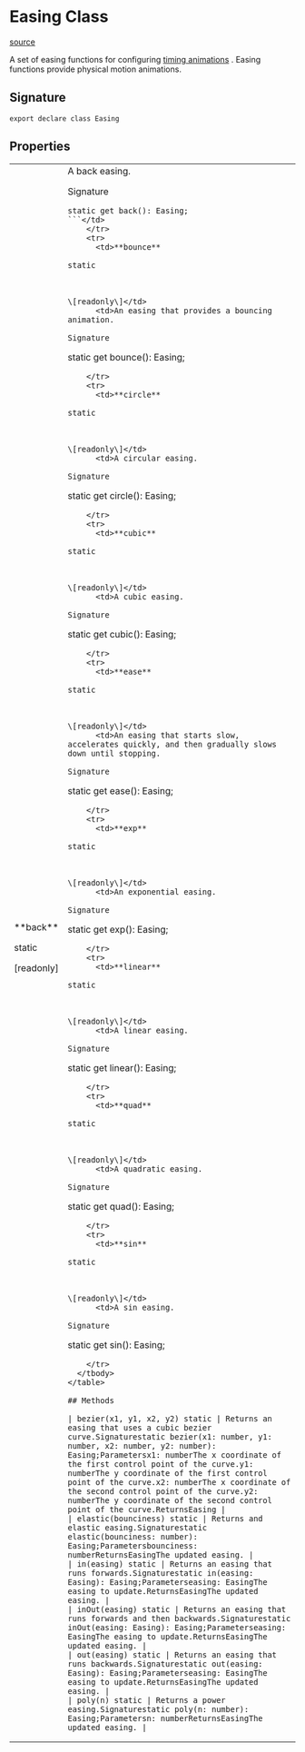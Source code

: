 # Easing Class

[source](https://developers.meta.com/horizon-worlds/reference/2.0.0/ui_easing)

A set of easing functions for configuring [timing animations](/horizon-worlds/reference/2.0.0/ui_timinganimationconfig) . Easing functions provide physical motion animations.

## Signature

```
export declare class Easing
```

## Properties

<table>
  <tbody>
    <tr>
      <td>**back**

static

  

\[readonly\]</td>
      <td>A back easing.

Signature

```
static get back(): Easing;
```</td>
    </tr>
    <tr>
      <td>**bounce**

static

  

\[readonly\]</td>
      <td>An easing that provides a bouncing animation.

Signature

```
static get bounce(): Easing;
```</td>
    </tr>
    <tr>
      <td>**circle**

static

  

\[readonly\]</td>
      <td>A circular easing.

Signature

```
static get circle(): Easing;
```</td>
    </tr>
    <tr>
      <td>**cubic**

static

  

\[readonly\]</td>
      <td>A cubic easing.

Signature

```
static get cubic(): Easing;
```</td>
    </tr>
    <tr>
      <td>**ease**

static

  

\[readonly\]</td>
      <td>An easing that starts slow, accelerates quickly, and then gradually slows down until stopping.

Signature

```
static get ease(): Easing;
```</td>
    </tr>
    <tr>
      <td>**exp**

static

  

\[readonly\]</td>
      <td>An exponential easing.

Signature

```
static get exp(): Easing;
```</td>
    </tr>
    <tr>
      <td>**linear**

static

  

\[readonly\]</td>
      <td>A linear easing.

Signature

```
static get linear(): Easing;
```</td>
    </tr>
    <tr>
      <td>**quad**

static

  

\[readonly\]</td>
      <td>A quadratic easing.

Signature

```
static get quad(): Easing;
```</td>
    </tr>
    <tr>
      <td>**sin**

static

  

\[readonly\]</td>
      <td>A sin easing.

Signature

```
static get sin(): Easing;
```</td>
    </tr>
  </tbody>
</table>

## Methods

| bezier(x1, y1, x2, y2) static | Returns an easing that uses a cubic bezier curve.Signaturestatic bezier(x1: number, y1: number, x2: number, y2: number): Easing;Parametersx1: numberThe x coordinate of the first control point of the curve.y1: numberThe y coordinate of the first control point of the curve.x2: numberThe x coordinate of the second control point of the curve.y2: numberThe y coordinate of the second control point of the curve.ReturnsEasing |
| elastic(bounciness) static | Returns and elastic easing.Signaturestatic elastic(bounciness: number): Easing;Parametersbounciness: numberReturnsEasingThe updated easing. |
| in(easing) static | Returns an easing that runs forwards.Signaturestatic in(easing: Easing): Easing;Parameterseasing: EasingThe easing to update.ReturnsEasingThe updated easing. |
| inOut(easing) static | Returns an easing that runs forwards and then backwards.Signaturestatic inOut(easing: Easing): Easing;Parameterseasing: EasingThe easing to update.ReturnsEasingThe updated easing. |
| out(easing) static | Returns an easing that runs backwards.Signaturestatic out(easing: Easing): Easing;Parameterseasing: EasingThe easing to update.ReturnsEasingThe updated easing. |
| poly(n) static | Returns a power easing.Signaturestatic poly(n: number): Easing;Parametersn: numberReturnsEasingThe updated easing. |
